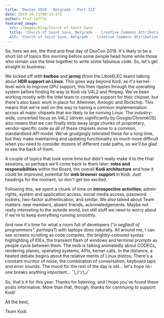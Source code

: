 ```yaml
---
title: 'DevCon 2019 - Belgrade - Part III'
date: 2019-10-11T00:15:57Z
author: Prof Yaffle
featured_image:
  src: /images/blog/Church of Saint Sava
  title: 'Church of Saint Sava, Belgrade -  Creative Commons Attribution 2.0 Generic - https://commons.wikimedia.org/wiki/File:Church_of_Saint_Sava,_the_largest_Orthodox_church_in_the_world_(13810407793).jpg'
  alt: 'Church of Saint Sava, Belgrade -  Creative Commons Attribution 2.0 Generic - https://commons.wikimedia.org/wiki/File:Church_of_Saint_Sava,_the_largest_Orthodox_church_in_the_world_(13810407793).jpg'
---
```

So, here we are, the third and final day of DevCon 2019. It's likely to be a short list of topics this morning before some people head home while those who remain use the time together to write some fabulous code. So, let's get straight to business.

  

 We kicked off with **kwiboo** and **jernej** (from the LibreELEC team) talking about **HDR support on Linux**. This goes way beyond Kodi, as it's kernel-level work to improve GPU support; this then ripples through the operating system before finding its way to Kodi via V4L2 and ffmpeg. We've been working mostly with the Intel team to complete support for their chipset, but there's also basic work in place for Allwinner, Amlogic and Rockchip. This means that we're well on the way to having a common implementation across all major chipsets that are likely to be running Linux. The industry-wide, concerted focus on V4L2 (driven significantly by Google/ChromeOS) also means that we can finally strip away large chunks of proprietary, vendor-specific code as all of these chipsets move to a common, standardised API model. We've grudgingly tolerated these for a long time, but they make maintaining and updating functionality so much more difficult when you need to consider dozens of different code paths, so we'll be glad to see the back of them.

 A couple of topics that took some time but didn't really make it to the final sessions, so perhaps we'll come back to them later: **roles and responsibilities** within the Board, the overall **Kodi architecture** and how it could be improved, potential for **web browser support** in Kodi. Just headings for the moment, so don't get too excited.

 Following this, we spent a chunk of time on **introspective activities**: admin rights, system and application access, social media access, password lockers, two-factor authentication, and similar. We also talked about Team matters: new members, absent friends, acknowledgements. Maybe not really interesting to the outside world, but still stuff we need to worry about if we're to keep everything running smoothly.

 And now it's time for what a room full of developers (*"a segfault of programmers", perhaps?*) with laptops does naturally. All around me, I can see screens scrolling as code compiles, the brightly-coloured syntax highlighting of IDEs, the transient flash of windows and terminal prompts as people cycle between them. The mob is talking animatedly about CODECs, rendering planes, operating systems, APIs, kernel calls. In the distance, a heated debate begins about the relative merits of Linux distros. There's a constant murmur of noise, the combination of conversation, keyboard taps and error sounds. The mood for the rest of the day is set... let's hope no-one breaks anything important... ¯\\_(ツ)\_/¯

 So, that's it for this year. Thanks for listening, and I hope you've found these posts informative. More than that, though, thanks for continuing to support Kodi!

 All the best,

 Team Kodi.

 
